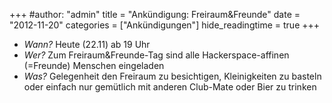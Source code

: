 +++
#author: "admin"
title = "Ankündigung: Freiraum&Freunde"
date = "2012-11-20"
categories = ["Ankündigungen"]
hide_readingtime = true
+++
  * _Wann?_ Heute (22.11) ab 19 Uhr
  * _Wer?_ Zum Freiraum&amp;Freunde-Tag sind alle Hackerspace-affinen (=Freunde) Menschen eingeladen
  * _Was?_ Gelegenheit den Freiraum zu besichtigen, Kleinigkeiten zu basteln oder einfach nur gemütlich mit anderen Club-Mate oder Bier zu trinken
